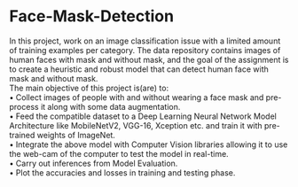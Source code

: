 # Face-Mask-Detection
In this project, work on an image classification issue with a limited amount of training examples per category. The data repository contains images of human faces with mask and without mask, and the goal of the assignment is to create a heuristic and robust model that can detect human face with mask and without mask.
<br />The main objective of this project is(are) to: <br />
•	Collect images of people with and without wearing a face mask and pre-process it along with some data augmentation. <br />
•	Feed the compatible dataset to a Deep Learning Neural Network Model Architecture like MobileNetV2, VGG-16, Xception etc. and train it with pre-trained weights of ImageNet.<br /> 
•	Integrate the above model with Computer Vision libraries allowing it to use the web-cam of the computer to test the model in real-time. <br />
•	Carry out inferences from Model Evaluation.<br /> 
•	Plot the accuracies and losses in training and testing phase. <br />
